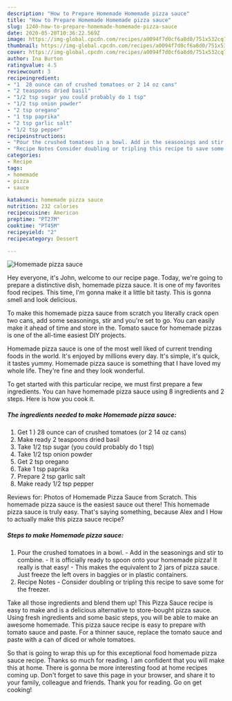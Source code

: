 ```yaml
---
description: "How to Prepare Homemade Homemade pizza sauce"
title: "How to Prepare Homemade Homemade pizza sauce"
slug: 1240-how-to-prepare-homemade-homemade-pizza-sauce
date: 2020-05-20T10:36:22.569Z
image: https://img-global.cpcdn.com/recipes/a0094f7d0cf6a8d0/751x532cq70/homemade-pizza-sauce-recipe-main-photo.jpg
thumbnail: https://img-global.cpcdn.com/recipes/a0094f7d0cf6a8d0/751x532cq70/homemade-pizza-sauce-recipe-main-photo.jpg
cover: https://img-global.cpcdn.com/recipes/a0094f7d0cf6a8d0/751x532cq70/homemade-pizza-sauce-recipe-main-photo.jpg
author: Ina Burton
ratingvalue: 4.5
reviewcount: 3
recipeingredient:
- "1  28 ounce can of crushed tomatoes or 2 14 oz cans"
- "2 teaspoons dried basil"
- "1/2 tsp sugar you could probably do 1 tsp"
- "1/2 tsp onion powder"
- "2 tsp oregano"
- "1 tsp paprika"
- "2 tsp garlic salt"
- "1/2 tsp pepper"
recipeinstructions:
- "Pour the crushed tomatoes in a bowl. Add in the seasonings and stir to combine. It is officially ready to spoon onto your homemade pizza! It really is that easy! This makes the equivalent to 2 jars of pizza sauce. Just freeze the left overs in baggies or in plastic containers."
- "Recipe Notes Consider doubling or tripling this recipe to save some for the freezer."
categories:
- Recipe
tags:
- homemade
- pizza
- sauce

katakunci: homemade pizza sauce 
nutrition: 232 calories
recipecuisine: American
preptime: "PT27M"
cooktime: "PT45M"
recipeyield: "2"
recipecategory: Dessert

---
```



![Homemade pizza sauce](https://img-global.cpcdn.com/recipes/a0094f7d0cf6a8d0/751x532cq70/homemade-pizza-sauce-recipe-main-photo.jpg)

Hey everyone, it's John, welcome to our recipe page. Today, we're going to prepare a distinctive dish, homemade pizza sauce. It is one of my favorites food recipes. This time, I'm gonna make it a little bit tasty. This is gonna smell and look delicious.

To make this homemade pizza sauce from scratch you literally crack open two cans, add some seasonings, stir and you&#39;re set to go. You can easily make it ahead of time and store in the. Tomato sauce for homemade pizzas is one of the all-time easiest DIY projects.

Homemade pizza sauce is one of the most well liked of current trending foods in the world. It's enjoyed by millions every day. It's simple, it's quick, it tastes yummy. Homemade pizza sauce is something that I have loved my whole life. They're fine and they look wonderful.


To get started with this particular recipe, we must first prepare a few ingredients. You can have homemade pizza sauce using 8 ingredients and 2 steps. Here is how you cook it.

<!--inarticleads1-->

##### The ingredients needed to make Homemade pizza sauce:

1. Get 1 ) 28 ounce can of crushed tomatoes (or 2 14 oz cans)
1. Make ready 2 teaspoons dried basil
1. Take 1/2 tsp sugar (you could probably do 1 tsp)
1. Take 1/2 tsp onion powder
1. Get 2 tsp oregano
1. Take 1 tsp paprika
1. Prepare 2 tsp garlic salt
1. Make ready 1/2 tsp pepper


Reviews for: Photos of Homemade Pizza Sauce from Scratch. This homemade pizza sauce is the easiest sauce out there! This homemade pizza sauce is truly easy. That&#39;s saying something, because Alex and I How to actually make this pizza sauce recipe? 

<!--inarticleads2-->

##### Steps to make Homemade pizza sauce:

1. Pour the crushed tomatoes in a bowl. - Add in the seasonings and stir to combine. - It is officially ready to spoon onto your homemade pizza! It really is that easy! - This makes the equivalent to 2 jars of pizza sauce. Just freeze the left overs in baggies or in plastic containers.
1. Recipe Notes - Consider doubling or tripling this recipe to save some for the freezer.


Take all those ingredients and blend them up! This Pizza Sauce recipe is easy to make and is a delicious alternative to store-bought pizza sauce. Using fresh ingredients and some basic steps, you will be able to make an awesome homemade. This pizza sauce recipe is easy to prepare with tomato sauce and paste. For a thinner sauce, replace the tomato sauce and paste with a can of diced or whole tomatoes. 

So that is going to wrap this up for this exceptional food homemade pizza sauce recipe. Thanks so much for reading. I am confident that you will make this at home. There is gonna be more interesting food at home recipes coming up. Don't forget to save this page in your browser, and share it to your family, colleague and friends. Thank you for reading. Go on get cooking!
